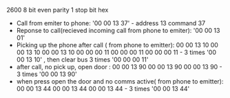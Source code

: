 2600 8 bit  even parity  1 stop bit hex 

- Call from emiter to phone: '00 00 13 37'  - address 13 command 37
- Reponse to call(recieved incoming call from phone to emiter): '00 00 13 01' 
- Picking up the phone after call ( from phone to emitter): 00 00 13 10  00 00 13 10  00 00 13 10  00 00 00 11 00 00 00 11 00 00 00 11 - 3 times '00 00 13 10' , then clear bus 3 times '00 00 00 11'
- after call, no pick up, open door : 00 00 13 90  00 00 13 90  00 00 13 90   - 3 times '00 00 13 90' 
- when press open the door and no comms active( from phone to emitter):  00 00 13 44  00 00 13 44  00 00 13 44  - 3 times '00 00 13 44'
